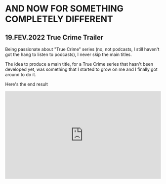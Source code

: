 # AND NOW FOR SOMETHING COMPLETELY DIFFERENT 


## 19.FEV.2022 True Crime Trailer 

Being passionate about "True Crime" series (no, not podcasts, I still haven't got the hang to listen to podcasts), I never skip the main titles. 

The idea to produce a main title, for a True Crime series that hasn't been developed yet, was something that I started to grow on me and I finally got around to do it. 

Here's the end result

<div style="width:100%;height:0px;position:relative;padding-bottom:56.250%;"><iframe src="https://streamable.com/e/1kgzl6" frameborder="0" width="100%" height="100%" allowfullscreen style="width:100%;height:100%;position:absolute;left:0px;top:0px;overflow:hidden;"></iframe></div>
